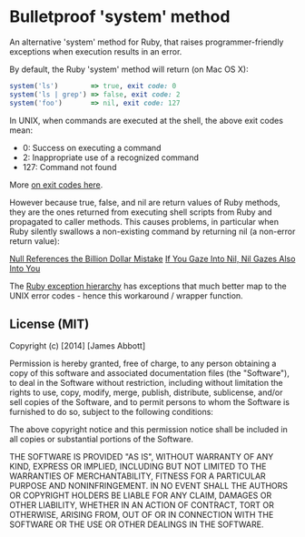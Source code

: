 # Bulletproof 'system' method

An alternative 'system' method for Ruby, that raises programmer-friendly exceptions
when execution results in an error.

By default, the Ruby 'system' method will return (on Mac OS X):

```ruby
system('ls')        => true, exit code: 0
system('ls | grep') => false, exit code: 2
system('foo')       => nil, exit code: 127
```

In UNIX, when commands are executed at the shell, the above exit codes mean:

- 0:   Success on executing a command
- 2:   Inappropriate use of a recognized command
- 127: Command not found

More [on exit codes here][1].

However because true, false, and nil are return values of Ruby methods, they are
the ones returned from executing shell scripts from Ruby and propagated to caller
methods. This causes problems, in particular when Ruby silently swallows a non-existing
command by returning nil (a non-error return value):

[Null References the Billion Dollar Mistake][2]
[If You Gaze Into Nil, Nil Gazes Also Into You][3]

The [Ruby exception hierarchy][4] has exceptions that much better map to the UNIX error codes -
hence this workaround / wrapper function.

[1]: http://tldp.org/LDP/abs/html/exitcodes.html "Unix Exit Codes"
[2]: http://www.infoq.com/presentations/Null-References-The-Billion-Dollar-Mistake-Tony-Hoare "Null References"
[3]: http://robots.thoughtbot.com/if-you-gaze-into-nil-nil-gazes-also-into-you "Nil Gazing"
[4]: http://rubylearning.com/satishtalim/ruby_exceptions.html "Ruby Exceptions"


## License (MIT)

Copyright (c) [2014] [James Abbott]

Permission is hereby granted, free of charge, to any person obtaining a copy
of this software and associated documentation files (the "Software"), to deal
in the Software without restriction, including without limitation the rights
to use, copy, modify, merge, publish, distribute, sublicense, and/or sell
copies of the Software, and to permit persons to whom the Software is
furnished to do so, subject to the following conditions:

The above copyright notice and this permission notice shall be included in all
copies or substantial portions of the Software.

THE SOFTWARE IS PROVIDED "AS IS", WITHOUT WARRANTY OF ANY KIND, EXPRESS OR
IMPLIED, INCLUDING BUT NOT LIMITED TO THE WARRANTIES OF MERCHANTABILITY,
FITNESS FOR A PARTICULAR PURPOSE AND NONINFRINGEMENT. IN NO EVENT SHALL THE
AUTHORS OR COPYRIGHT HOLDERS BE LIABLE FOR ANY CLAIM, DAMAGES OR OTHER
LIABILITY, WHETHER IN AN ACTION OF CONTRACT, TORT OR OTHERWISE, ARISING FROM,
OUT OF OR IN CONNECTION WITH THE SOFTWARE OR THE USE OR OTHER DEALINGS IN THE
SOFTWARE.
